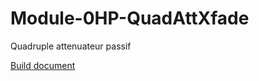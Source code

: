 # Module-0HP-QuadAttXfade
Quadruple attenuateur passif

[Build document](https://htmlpreview.github.io/?https://github.com/jojo-monk/Module-0HP-QuadAttXfade/blob/main/ibom.html)
